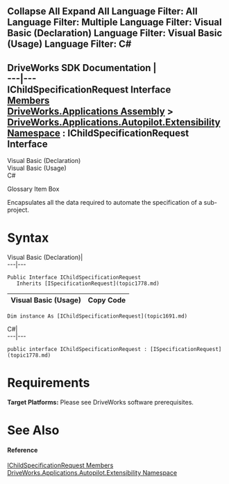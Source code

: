 Collapse All Expand All Language Filter: All  Language Filter: Multiple  Language Filter: Visual Basic (Declaration) Language Filter: Visual Basic (Usage) Language Filter: C#  
---  
DriveWorks SDK Documentation  |   
---|---  
IChildSpecificationRequest Interface   
[Members](topic1692.md)   
[DriveWorks.Applications Assembly](topic13.md) > [DriveWorks.Applications.Autopilot.Extensibility Namespace](topic1633.md) : IChildSpecificationRequest Interface  
---  
  
Visual Basic (Declaration)    
Visual Basic (Usage)    
C# 

Glossary Item Box

Encapsulates all the data required to automate the specification of a sub-project. 

# Syntax

Visual Basic (Declaration)|   
---|---  
      
    
    Public Interface IChildSpecificationRequest 
       Inherits [ISpecificationRequest](topic1778.md)   
  
Visual Basic (Usage)| Copy Code  
---|---  
      
    
    Dim instance As [IChildSpecificationRequest](topic1691.md)  
  
C#|   
---|---  
      
    
    public interface IChildSpecificationRequest : [ISpecificationRequest](topic1778.md)    
  
# Requirements

**Target Platforms:** Please see DriveWorks software prerequisites.

# See Also

#### Reference

[IChildSpecificationRequest Members](topic1692.md)   
[DriveWorks.Applications.Autopilot.Extensibility Namespace](topic1633.md)



